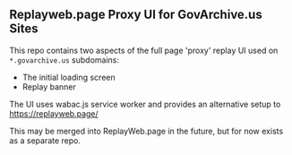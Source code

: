 ## Replayweb.page Proxy UI for GovArchive.us Sites

This repo contains two aspects of the full page 'proxy' replay UI used on `*.govarchive.us` subdomains:

- The initial loading screen
- Replay banner

The UI uses wabac.js service worker and provides an alternative setup to https://replayweb.page/

This may be merged into ReplayWeb.page in the future, but for now exists as a separate repo.
